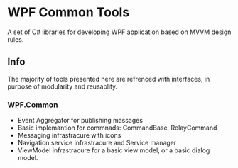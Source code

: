 # WPF Common Tools #

A set of C# libraries for developing WPF application based on MVVM design rules.

## Info ##
The majority of tools presented here are refrenced with interfaces, in purpose of modularity and reusablity.

### WPF.Common ###
	
* Event Aggregator for publishing massages
* Basic implemantion for commnads: CommandBase, RelayCommand
* Messaging infrastracure with icons
* Navigation service infrastracure and Service manager
* ViewModel infrastracure for a basic view model, or a basic dialog model.
